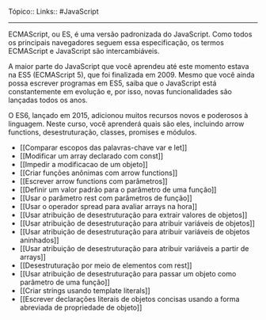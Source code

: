 Tópico::
Links:: #JavaScript 

---
ECMAScript, ou ES, é uma versão padronizada do JavaScript. Como todos os principais navegadores seguem essa especificação, os termos ECMAScript e JavaScript são intercambiáveis.

A maior parte do JavaScript que você aprendeu até este momento estava na ES5 (ECMAScript 5), que foi finalizada em 2009. Mesmo que você ainda possa escrever programas em ES5, saiba que o JavaScript está constantemente em evolução e, por isso, novas funcionalidades são lançadas todos os anos.

O ES6, lançado em 2015, adicionou muitos recursos novos e poderosos à linguagem. Neste curso, você aprenderá quais são eles, incluindo arrow functions, desestruturação, classes, promises e módulos.

- [[Comparar escopos das palavras-chave var e let]]
- [[Modificar um array declarado com const]]
- [[Impedir a modificacao de um objeto]]
- [[Criar funções anônimas com arrow functions]]
- [[Escrever arrow functions com parâmetros]]
- [[Definir um valor padrão para o parâmetro de uma função]]
- [[Usar o parâmetro rest com parâmetros de função]]
- [[Usar o operador spread para avaliar arrays na hora]]
- [[Usar atribuição de desestruturação para extrair valores de objetos]]
- [[Usar atribuição de desestruturação para atribuir variáveis de objetos]]
- [[Usar atribuição de desestruturação para atribuir variáveis de objetos aninhados]]
- [[Usar atribuição de desestruturação para atribuir variáveis a partir de arrays]]
- [[Desestruturação por meio de elementos com rest]]
- [[Usar atribuição de desestruturação para passar um objeto como parâmetro de uma função]]
- [[Criar strings usando template literals]]
- [[Escrever declarações literais de objetos concisas usando a forma abreviada de propriedade de objeto]]


